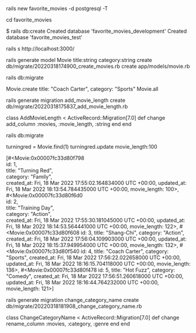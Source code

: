 <!-- Favorite Movies Challenge
Create a new Rails application called 'favorite_movies'.
Create the database
Generate a Movie model with a title attribute and a category attribute
Challenges
Add five entries to the database via the Rails console
Create a migration to add a new column to the database called movie_length
Update the values of the five existing attributes to include a movie_length value
Generate a migration to rename the column 'category' to 'genre' -->



rails new favorite_movies -d postgresql -T

cd favorite_movies

$ rails db:create
Created database 'favorite_movies_development'
Created database 'favorite_movies_test'

rails s
http://localhost:3000/

rails generate model Movie title:string category:string
 create    db/migrate/20220318174900_create_movies.rb
      create    app/models/movie.rb


rails db:migrate

Movie.create title: "Coach Carter", category: "Sports"
Movie.all

rails generate migration add_movie_length
      create    db/migrate/20220318175837_add_movie_length.rb




class AddMovieLength < ActiveRecord::Migration[7.0]
  def change
    add_column :movies, :movie_length, :string
  end
end


rails db:migrate

turningred = Movie.find(1)
turningred.update movie_length:100

[#<Movie:0x00007fc33d80f798                                  
  id: 1,                                                     
  title: "Turning Red",                                      
  category: "Family",                                        
  created_at: Fri, 18 Mar 2022 17:55:02.164834000 UTC +00:00,
  updated_at: Fri, 18 Mar 2022 18:13:54.784435000 UTC +00:00,
  movie_length: 100>,                                        
 #<Movie:0x00007fc33d80f6d0                                  
  id: 2,                                                     
  title: "Training Day",                                     
  category: "Action",                                        
  created_at: Fri, 18 Mar 2022 17:55:30.181045000 UTC +00:00,
  updated_at: Fri, 18 Mar 2022 18:14:53.564441000 UTC +00:00,
  movie_length: 122>,
 #<Movie:0x00007fc33d80f608
  id: 3,
  title: "Shang-Chi",
  category: "Action",
  created_at: Fri, 18 Mar 2022 17:56:04.109903000 UTC +00:00,
  updated_at: Fri, 18 Mar 2022 18:15:37.949954000 UTC +00:00,
  movie_length: 132>,
 #<Movie:0x00007fc33d80f540
  id: 4,
  title: "Coach Carter",
  category: "Sports",
  created_at: Fri, 18 Mar 2022 17:56:22.022658000 UTC +00:00,
  updated_at: Fri, 18 Mar 2022 18:16:15.704118000 UTC +00:00,
  movie_length: 136>,
 #<Movie:0x00007fc33d80f478
  id: 5,
  title: "Hot Fuzz",
  category: "Comedy",
  created_at: Fri, 18 Mar 2022 17:56:51.260618000 UTC +00:00,
  updated_at: Fri, 18 Mar 2022 18:16:44.764232000 UTC +00:00,
  movie_length: 121>] 


rails generate migration change_category_name
create    db/migrate/20220318181908_change_category_name.rb


class ChangeCategoryName < ActiveRecord::Migration[7.0]
  def change
    rename_column :movies, :category, :genre
  end
end

